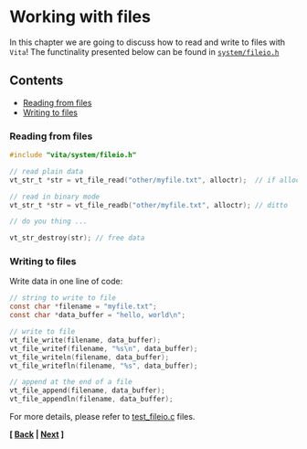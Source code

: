 # Working with files
In this chapter we are going to discuss how to read and write to files with `Vita`! The functinality presented below can be found in [`system/fileio.h`](../../inc/vita/system/fileio.h)

## Contents
* [Reading from files](page3.md#reading-from-files)
* [Writing to files](page3.md#writing-to-files)

### Reading from files
```c
#include "vita/system/fileio.h"

// read plain data
vt_str_t *str = vt_file_read("other/myfile.txt", alloctr);  // if alloctr == NULL, uses plain calloc/free

// read in binary mode
vt_str_t *str = vt_file_readb("other/myfile.txt", alloctr); // ditto

// do you thing ...

vt_str_destroy(str); // free data
```

### Writing to files
Write data in one line of code:
```c
// string to write to file
const char *filename = "myfile.txt";
const char *data_buffer = "hello, world\n";

// write to file
vt_file_write(filename, data_buffer);
vt_file_writef(filename, "%s\n", data_buffer);
vt_file_writeln(filename, data_buffer);
vt_file_writefln(filename, "%s", data_buffer);

// append at the end of a file
vt_file_append(filename, data_buffer);
vt_file_appendln(filename, data_buffer);
```

For more details, please refer to [test_fileio.c](../../tests/src/test_fileio.c) files.

**[ [Back](page2.md) | [Next](page4.md) ]**

